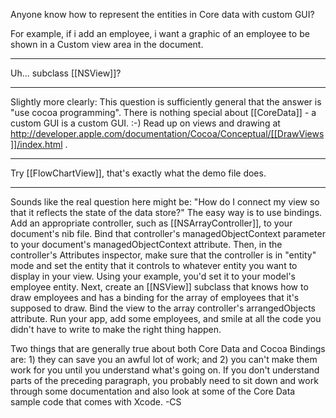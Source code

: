 Anyone know how to represent the entities in Core data with custom GUI?

For example, if i add an employee, i want a graphic of an employee to be shown in a Custom view area in the document.

----

Uh... subclass [[NSView]]?

----

Slightly more clearly:  This question is sufficiently general that the answer is "use cocoa programming".  There is nothing special about [[CoreData]] - a custom GUI is a custom GUI.  :-)  Read up on views and drawing at http://developer.apple.com/documentation/Cocoa/Conceptual/[[DrawViews]]/index.html .

----

Try [[FlowChartView]], that's exactly what the demo file does.

----
Sounds like the real question here might be: "How do I connect my view so that it reflects the state of the data store?" The easy way is to use bindings. Add an appropriate controller, such as [[NSArrayController]], to your document's nib file. Bind that controller's managedObjectContext parameter to your document's managedObjectContext attribute. Then, in the controller's Attributes inspector, make sure that the controller is in "entity" mode and set the entity that it controls to whatever entity you want to display in your view. Using your example, you'd set it to your model's employee entity. Next, create an [[NSView]] subclass that knows how to draw employees and has a binding for the array of employees that it's supposed to draw. Bind the view to the array controller's arrangedObjects attribute. Run your app, add some employees, and smile at all the code you didn't have to write to make the right thing happen.

Two things that are generally true about both Core Data and Cocoa Bindings are: 1) they can save you an awful lot of work; and 2) you can't make them work for you until you understand what's going on. If you don't understand parts of the preceding paragraph, you probably need to sit down and work through some documentation and also look at some of the Core Data sample code that comes with Xcode. -CS